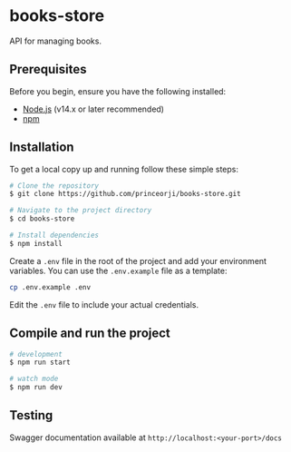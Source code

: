 # books-store

API for managing books.

## Prerequisites

Before you begin, ensure you have the following installed:

- [Node.js](https://nodejs.org/) (v14.x or later recommended)
- [npm](https://www.npmjs.com/)

## Installation

To get a local copy up and running follow these simple steps:

```bash
# Clone the repository
$ git clone https://github.com/princeorji/books-store.git

# Navigate to the project directory
$ cd books-store

# Install dependencies
$ npm install
```

Create a `.env` file in the root of the project and add your environment variables. You can use the `.env.example` file as a template:

```bash
cp .env.example .env
```

Edit the `.env` file to include your actual credentials.

## Compile and run the project

```bash
# development
$ npm run start

# watch mode
$ npm run dev
```

## Testing
Swagger documentation available at `http://localhost:<your-port>/docs`
